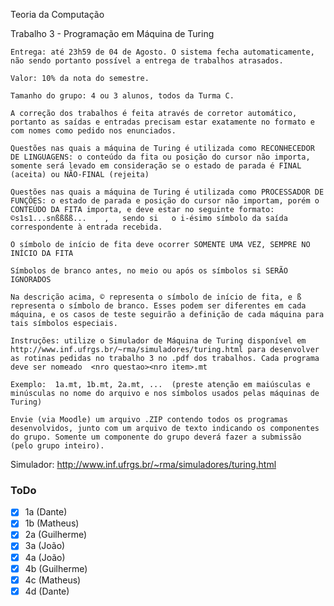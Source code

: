 Teoria da Computação

Trabalho 3 - Programação em Máquina de Turing

    Entrega: até 23h59 de 04 de Agosto. O sistema fecha automaticamente, não sendo portanto possível a entrega de trabalhos atrasados.
    
    Valor: 10% da nota do semestre.
    
    Tamanho do grupo: 4 ou 3 alunos, todos da Turma C.

    A correção dos trabalhos é feita através de corretor automático, portanto as saídas e entradas precisam estar exatamente no formato e com nomes como pedido nos enunciados.

    Questões nas quais a máquina de Turing é utilizada como RECONHECEDOR DE LINGUAGENS: o conteúdo da fita ou posição do cursor não importa, somente será levado em consideração se o estado de parada é FINAL (aceita) ou NÃO-FINAL (rejeita)

    Questões nas quais a máquina de Turing é utilizada como PROCESSADOR DE FUNÇÕES: o estado de parada e posição do cursor não importam, porém o CONTEÚDO DA FITA importa, e deve estar no seguinte formato:
    ©s1s1...snßßßß...    ,   sendo si   o i-ésimo símbolo da saída correspondente à entrada recebida.

    O símbolo de início de fita deve ocorrer SOMENTE UMA VEZ, SEMPRE NO INÍCIO DA FITA
    
    Símbolos de branco antes, no meio ou após os símbolos si SERÃO IGNORADOS
    
    Na descrição acima, © representa o símbolo de início de fita, e ß representa o símbolo de branco. Esses podem ser diferentes em cada máquina, e os casos de teste seguirão a definição de cada máquina para tais símbolos especiais.

    Instruções: utilize o Simulador de Máquina de Turing disponível em http://www.inf.ufrgs.br/~rma/simuladores/turing.html para desenvolver as rotinas pedidas no trabalho 3 no .pdf dos trabalhos. Cada programa deve ser nomeado  <nro questao><nro item>.mt
    
    Exemplo:  1a.mt, 1b.mt, 2a.mt, ...  (preste atenção em maiúsculas e minúsculas no nome do arquivo e nos símbolos usados pelas máquinas de Turing)
    
    Envie (via Moodle) um arquivo .ZIP contendo todos os programas desenvolvidos, junto com um arquivo de texto indicando os componentes do grupo. Somente um componente do grupo deverá fazer a submissão (pelo grupo inteiro).

Simulador:
http://www.inf.ufrgs.br/~rma/simuladores/turing.html

### ToDo

- [X] 1a (Dante)
- [X] 1b (Matheus)
- [X] 2a (Guilherme)
- [x] 3a (João)
- [x] 4a (João)
- [X] 4b (Guilherme)
- [X] 4c (Matheus)
- [X] 4d (Dante)
